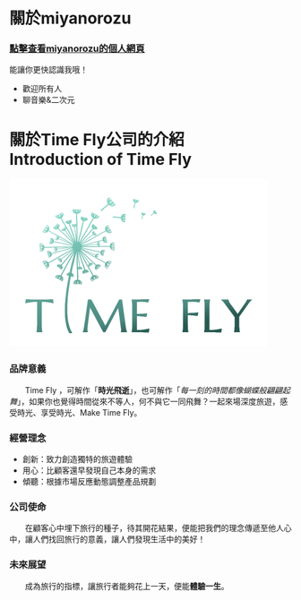 # 關於miyanorozu
### [點擊查看miyanorozu的個人網頁](https://miyanorozu.github.io/)
能讓你更快認識我哦！
* 歡迎所有人
* 聊音樂&二次元


# 關於Time Fly公司的介紹　Introduction of Time Fly
![Time Fly Logo](./logo4.png)
### 品牌意義
　　Time Fly ，可解作「**時光飛逝**」，也可解作「*每一刻的時間都像蝴蝶般翩翩起舞*」，如果你也覺得時間從來不等人，何不與它一同飛舞？一起來場深度旅遊，感受時光、享受時光、Make Time Fly。

### 經營理念
* 創新：致力創造獨特的旅遊體驗
* 用心：比顧客還早發現自己本身的需求
* 傾聽：根據市場反應動態調整產品規劃

### 公司使命
　　在顧客心中埋下旅行的種子，待其開花結果，便能把我們的理念傳遞至他人心中，讓人們找回旅行的意義，讓人們發現生活中的美好！

### 未來展望
　　成為旅行的指標，讓旅行者能夠花上一天，便能**體驗一生**。

<!---
miyanorozu/miyanorozu is a ✨ special ✨ repository because its `README.md` (this file) appears on your GitHub profile.
You can click the Preview link to take a look at your changes.
--->
